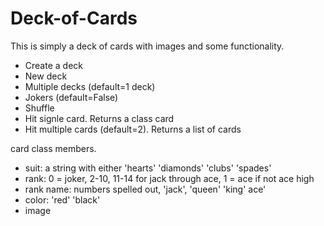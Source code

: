 # Deck-of-Cards

This is simply a deck of cards with images and some functionality.
  - Create a deck
  - New deck 
  - Multiple decks (default=1 deck)
  - Jokers (default=False)
  - Shuffle
  - Hit signle card. Returns a class card
  - Hit multiple cards (default=2). Returns a list of cards
  
 card class members.
  - suit: a string with either 'hearts' 'diamonds' 'clubs' 'spades'
  - rank: 0 = joker, 2-10, 11-14 for jack through ace, 1 = ace if not ace high
  - rank name: numbers spelled out, 'jack', 'queen' 'king' ace'
  - color: 'red' 'black'
  - image
